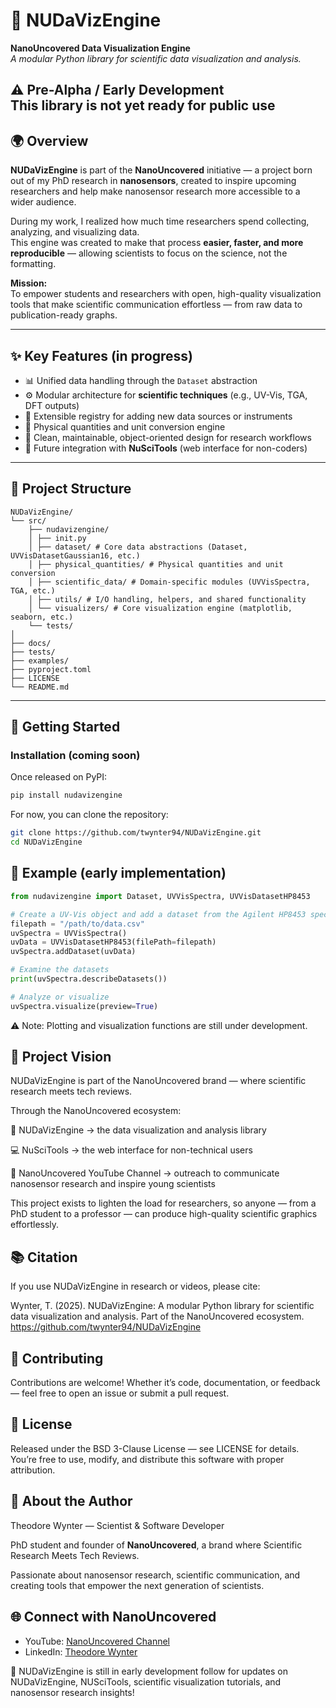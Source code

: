 # 🧠 NUDaVizEngine  
**NanoUncovered Data Visualization Engine**  
_A modular Python library for scientific data visualization and analysis._

⚠️ **Pre-Alpha / Early Development**  
This library is **not yet ready for public use**
---

## 🌍 Overview  

**NUDaVizEngine** is part of the **NanoUncovered** initiative — a project born out of my PhD research in **nanosensors**, created to inspire upcoming researchers and help make nanosensor research more accessible to a wider audience.  

During my work, I realized how much time researchers spend collecting, analyzing, and visualizing data.  
This engine was created to make that process **easier, faster, and more reproducible** — allowing scientists to focus on the science, not the formatting.

**Mission:**  
To empower students and researchers with open, high-quality visualization tools that make scientific communication effortless — from raw data to publication-ready graphs.

---

## ✨ Key Features (in progress)

- 📊 Unified data handling through the `Dataset` abstraction  
- ⚙️ Modular architecture for **scientific techniques** (e.g., UV-Vis, TGA, DFT outputs)  
- 🧱 Extensible registry for adding new data sources or instruments  
- 📐 Physical quantities and unit conversion engine  
- 🧰 Clean, maintainable, object-oriented design for research workflows  
- 🔄 Future integration with **NuSciTools** (web interface for non-coders)

---

## 🧩 Project Structure  
```
NUDaVizEngine/
└── src/
    ├── nudavizengine/
    │ ├── init.py
    │ ├── dataset/ # Core data abstractions (Dataset, UVVisDatasetGaussian16, etc.)
    │ ├── physical_quantities/ # Physical quantities and unit conversion
    │ ├── scientific_data/ # Domain-specific modules (UVVisSpectra, TGA, etc.)
    │ ├── utils/ # I/O handling, helpers, and shared functionality
    │ └── visualizers/ # Core visualization engine (matplotlib, seaborn, etc.)
    └── tests/
│
├── docs/
├── tests/
├── examples/
├── pyproject.toml
├── LICENSE
└── README.md
```
---

## 🚀 Getting Started  

### Installation (coming soon)  
Once released on PyPI:
```bash
pip install nudavizengine
```
For now, you can clone the repository:
```bash
git clone https://github.com/twynter94/NUDaVizEngine.git
cd NUDaVizEngine
```
## 🧪 Example (early implementation)
```python
from nudavizengine import Dataset, UVVisSpectra, UVVisDatasetHP8453

# Create a UV-Vis object and add a dataset from the Agilent HP8453 spectrophotometer
filepath = "/path/to/data.csv"
uvSpectra = UVVisSpectra()
uvData = UVVisDatasetHP8453(filePath=filepath)
uvSpectra.addDataset(uvData)

# Examine the datasets
print(uvSpectra.describeDatasets())

# Analyze or visualize
uvSpectra.visualize(preview=True)
```
⚠️ Note: Plotting and visualization functions are still under development.

## 🧭 Project Vision
NUDaVizEngine is part of the NanoUncovered brand — where scientific research meets tech reviews.

Through the NanoUncovered ecosystem:

🧠 NUDaVizEngine → the data visualization and analysis library

💻 NuSciTools → the web interface for non-technical users

🎥 NanoUncovered YouTube Channel → outreach to communicate nanosensor research and inspire young scientists

This project exists to lighten the load for researchers, so anyone — from a PhD student to a professor — can produce high-quality scientific graphics effortlessly.

## 📚 Citation
If you use NUDaVizEngine in research or videos, please cite:

Wynter, T. (2025). NUDaVizEngine: A modular Python library for scientific data visualization and analysis.
Part of the NanoUncovered ecosystem.
https://github.com/twynter94/NUDaVizEngine

## 🤝 Contributing
Contributions are welcome!
Whether it’s code, documentation, or feedback — feel free to open an issue or submit a pull request.

## 📜 License
Released under the BSD 3-Clause License — see LICENSE for details.
You’re free to use, modify, and distribute this software with proper attribution.

## 🔬 About the Author
Theodore Wynter — Scientist & Software Developer

PhD student and founder of **NanoUncovered**, a brand where Scientific Research Meets Tech Reviews.

Passionate about nanosensor research, scientific communication, and creating tools that empower the next generation of scientists.

## 🌐 Connect with NanoUncovered

- YouTube: [NanoUncovered Channel](https://www.youtube.com/@NanoUncovered)  
- LinkedIn: [Theodore Wynter](https://www.linkedin.com/in/theodorewynter/)

🧭 NUDaVizEngine is still in early development follow for updates on NUDaVizEngine, NUSciTools, scientific visualization tutorials, and nanosensor research insights!
